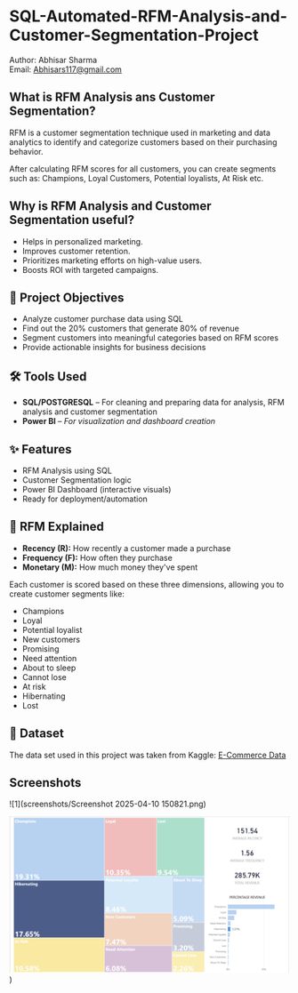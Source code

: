 # SQL-Automated-RFM-Analysis-and-Customer-Segmentation-Project


Author:     Abhisar Sharma  
Email:      Abhisars117@gmail.com



## What is RFM Analysis ans Customer Segmentation?

RFM is a customer segmentation technique used in marketing and data analytics to identify and categorize customers based on their purchasing behavior.

After calculating RFM scores for all customers, you can create segments such as: Champions, Loyal Customers, Potential loyalists, At Risk etc.


## Why is RFM Analysis and Customer Segmentation useful?

- Helps in personalized marketing.
- Improves customer retention.
- Prioritizes marketing efforts on high-value users.
- Boosts ROI with targeted campaigns.


## 📌 Project Objectives

- Analyze customer purchase data using SQL
- Find out the 20% customers that generate 80% of revenue
- Segment customers into meaningful categories based on RFM scores
- Provide actionable insights for business decisions


## 🛠️ Tools Used

- **SQL/POSTGRESQL** – For cleaning and preparing data for analysis, RFM analysis and customer segmentation
- **Power BI** – *For visualization and dashboard creation*


## ✨ Features

-  RFM Analysis using SQL
-  Customer Segmentation logic
-  Power BI Dashboard (interactive visuals)
-  Ready for deployment/automation


## 🧮 RFM Explained

- **Recency (R):** How recently a customer made a purchase
- **Frequency (F):** How often they purchase
- **Monetary (M):** How much money they've spent

Each customer is scored based on these three dimensions, allowing you to create customer segments like:

- Champions
- Loyal
- Potential loyalist
- New customers
- Promising
- Need attention
- About to sleep
- Cannot lose
- At risk
- Hibernating
- Lost


## 📁 Dataset

The data set used in this project was taken from Kaggle: [E-Commerce Data](https://www.kaggle.com/datasets/carrie1/ecommerce-data/data)


## Screenshots

![1](screenshots/Screenshot 2025-04-10 150821.png)  

![image alt](https://github.com/abhisar9149/SQL-RFM-Analysis-and-Customer-Segmentation-Project/blob/main/screenshots/Screenshot%202025-04-10%20150730.png))
